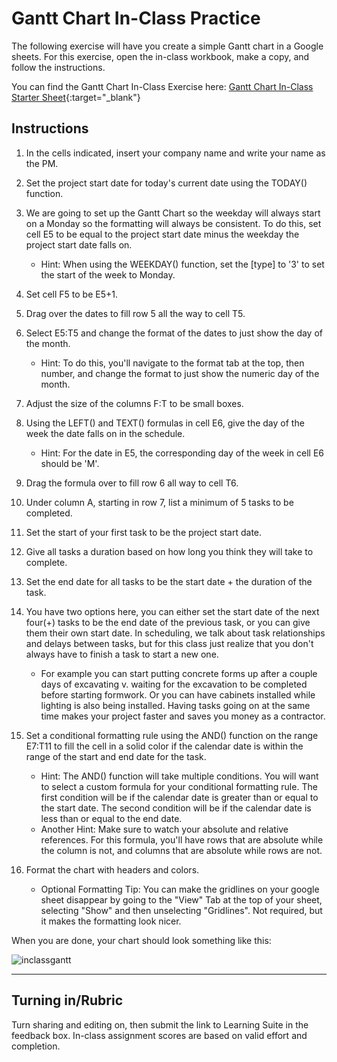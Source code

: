 # Gantt Chart In-Class Practice

The following exercise will have you create a simple Gantt chart in a Google sheets. For this exercise, open the in-class workbook, make a copy, and follow the instructions.

You can find the Gantt Chart In-Class Exercise here: [Gantt Chart In-Class Starter Sheet](https://docs.google.com/spreadsheets/d/1k8ACDgTKBveKUnfcdLnX6djCPG3-Sa6K8LO9h9yh3A0/edit?usp=sharing){:target="_blank"}

## Instructions

  1. In the cells indicated, insert your company name and write your name as the PM.
  2. Set the project start date for today's current date using the TODAY() function.
  3. We are going to set up the Gantt Chart so the weekday will always start on a Monday so the formatting will always be consistent. To do this, set cell E5 to be equal to the project start date minus the weekday the project start date falls on.

       * Hint: When using the WEEKDAY() function, set the [type] to '3' to set the start of the week to Monday.
    
      
  4. Set cell F5 to be E5+1.
  5. Drag over the dates to fill row 5 all the way to cell T5.
  6. Select E5:T5 and change the format of the dates to just show the day of the month.
     
       * Hint: To do this, you'll navigate to the format tab at the top, then number, and change the format to just show the numeric day of the month.
    
      
  7. Adjust the size of the columns F:T to be small boxes.
  8. Using the LEFT() and TEXT() formulas in cell E6, give the day of the week the date falls on in the schedule.

       * Hint: For the date in E5, the corresponding day of the week in cell E6 should be 'M'.

  9. Drag the formula over to fill row 6 all way to cell T6.
  10. Under column A, starting in row 7, list a minimum of 5 tasks to be completed.
  11. Set the start of your first task to be the project start date.
  12. Give all tasks a duration based on how long you think they will take to complete.
  13. Set the end date for all tasks to be the start date + the duration of the task.
  14. You have two options here, you can either set the start date of the next four(+) tasks to be the end date of the previous task, or you can give them their own start date. In scheduling, we talk about task relationships and delays between tasks, but for this class just realize that you don't always have to finish a task to start a new one.

      * For example you can start putting concrete forms up after a couple days of excavating v. waiting for the excavation to be completed before starting formwork. Or you can have cabinets installed while lighting is also being installed. Having tasks going on at the same time makes your project faster and saves you money as a contractor.

  16. Set a conditional formatting rule using the AND() function on the range E7:T11 to fill the cell in a solid color if the calendar date is within the range of the start and end date for the task.

        * Hint: The AND() function will take multiple conditions. You will want to select a custom formula for your conditional formatting rule. The first condition will be if the calendar date is greater than or equal to the start date. The second condition will be if the calendar date is less than or equal to the end date.
        * Another Hint: Make sure to watch your absolute and relative references. For this formula, you'll have rows that are absolute while the column is not, and columns that are absolute while rows are not.
          
  17. Format the chart with headers and colors.
      
      * Optional Formatting Tip: You can make the gridlines on your google sheet disappear by going to the "View" Tab at the top of your sheet, selecting "Show" and then unselecting "Gridlines". Not required, but it makes the formatting look nicer.

When you are done, your chart should look something like this:

![inclassgantt](https://github.com/user-attachments/assets/36fede87-3cd4-48ca-a23b-3d871b297848)


---

## Turning in/Rubric
Turn sharing and editing on, then submit the link to Learning Suite in the feedback box. In-class assignment scores are based on valid effort and completion.
